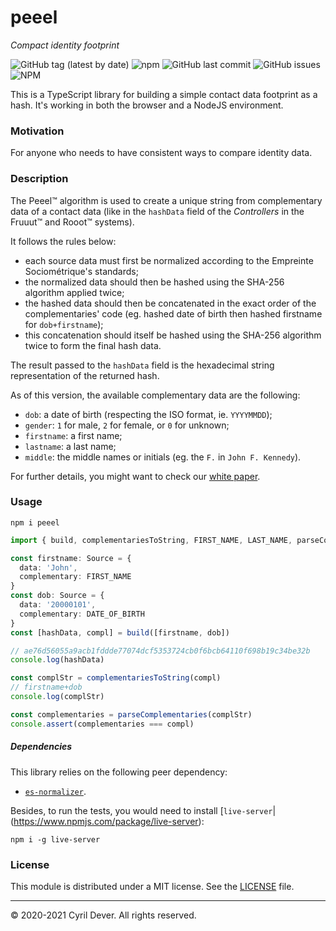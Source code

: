 # peeel
_Compact identity footprint_

![GitHub tag (latest by date)](https://img.shields.io/github/v/tag/cyrildever/peeel)
![npm](https://img.shields.io/npm/dw/peeel)
![GitHub last commit](https://img.shields.io/github/last-commit/cyrildever/peeel)
![GitHub issues](https://img.shields.io/github/issues/cyrildever/peeel)
![NPM](https://img.shields.io/npm/l/peeel)

This is a TypeScript library for building a simple contact data footprint as a hash. It's working in both the browser and a NodeJS environment.

### Motivation

For anyone who needs to have consistent ways to compare identity data.

### Description

The Peeel&trade; algorithm is used to create a unique string from complementary data of a contact data (like in the `hashData` field of the *Controllers* in the Fruuut&trade; and Rooot&trade; systems).

It follows the rules below:
- each source data must first be normalized according to the Empreinte Sociométrique's standards;
- the normalized data should then be hashed using the SHA-256 algorithm applied twice;
- the hashed data should then be concatenated in the exact order of the complementaries' code (eg. hashed date of birth then hashed firstname for `dob+firstname`);
- this concatenation should itself be hashed using the SHA-256 algorithm twice to form the final hash data.

The result passed to the `hashData` field is the hexadecimal string representation of the returned hash.

As of this version, the available complementary data are the following:
- `dob`: a date of birth (respecting the ISO format, ie. `YYYYMMDD`);
- `gender`: `1` for male, `2` for female, or `0` for unknown;
- `firstname`: a first name;
- `lastname`: a last name;
- `middle`: the middle names or initials (eg. the `F.` in `John F. Kennedy`).

For further details, you might want to check our [white paper](documentation/src/latex/peeel_whitepaper.pdf).


### Usage

```
npm i peeel
```

```typescript
import { build, complementariesToString, FIRST_NAME, LAST_NAME, parseComplementaries, Source } from 'peeel'

const firstname: Source = {
  data: 'John',
  complementary: FIRST_NAME
}
const dob: Source = {
  data: '20000101',
  complementary: DATE_OF_BIRTH
}
const [hashData, compl] = build([firstname, dob])

// ae76d56055a9acb1fddde77074dcf5353724cb0f6bcb64110f698b19c34be32b
console.log(hashData)

const complStr = complementariesToString(compl)
// firstname+dob
console.log(complStr)

const complementaries = parseComplementaries(complStr)
console.assert(complementaries === compl)
```

##### Dependencies

This library relies on the following peer dependency:
* [`es-normalizer`](https://www.npmjs.com/package/es-normalizer).

Besides, to run the tests, you would need to install [`live-server`|(https://www.npmjs.com/package/live-server):
```console
npm i -g live-server
```


### License

This module is distributed under a MIT license.
See the [LICENSE](LICENSE) file.


<hr />
&copy; 2020-2021 Cyril Dever. All rights reserved.
